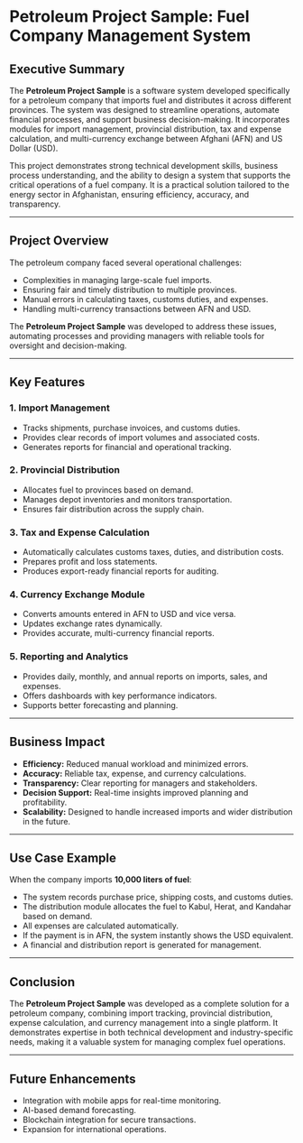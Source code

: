 # Petroleum Project Sample: Fuel Company Management System

## Executive Summary

The **Petroleum Project Sample** is a software system developed specifically for a petroleum company that imports fuel and distributes it across different provinces. The system was designed to streamline operations, automate financial processes, and support business decision-making. It incorporates modules for import management, provincial distribution, tax and expense calculation, and multi-currency exchange between Afghani (AFN) and US Dollar (USD).

This project demonstrates strong technical development skills, business process understanding, and the ability to design a system that supports the critical operations of a fuel company. It is a practical solution tailored to the energy sector in Afghanistan, ensuring efficiency, accuracy, and transparency.

---

## Project Overview

The petroleum company faced several operational challenges:

* Complexities in managing large-scale fuel imports.
* Ensuring fair and timely distribution to multiple provinces.
* Manual errors in calculating taxes, customs duties, and expenses.
* Handling multi-currency transactions between AFN and USD.

The **Petroleum Project Sample** was developed to address these issues, automating processes and providing managers with reliable tools for oversight and decision-making.

---

## Key Features

### 1. Import Management

* Tracks shipments, purchase invoices, and customs duties.
* Provides clear records of import volumes and associated costs.
* Generates reports for financial and operational tracking.

### 2. Provincial Distribution

* Allocates fuel to provinces based on demand.
* Manages depot inventories and monitors transportation.
* Ensures fair distribution across the supply chain.

### 3. Tax and Expense Calculation

* Automatically calculates customs taxes, duties, and distribution costs.
* Prepares profit and loss statements.
* Produces export-ready financial reports for auditing.

### 4. Currency Exchange Module

* Converts amounts entered in AFN to USD and vice versa.
* Updates exchange rates dynamically.
* Provides accurate, multi-currency financial reports.

### 5. Reporting and Analytics

* Provides daily, monthly, and annual reports on imports, sales, and expenses.
* Offers dashboards with key performance indicators.
* Supports better forecasting and planning.

---

## Business Impact

* **Efficiency:** Reduced manual workload and minimized errors.
* **Accuracy:** Reliable tax, expense, and currency calculations.
* **Transparency:** Clear reporting for managers and stakeholders.
* **Decision Support:** Real-time insights improved planning and profitability.
* **Scalability:** Designed to handle increased imports and wider distribution in the future.

---

## Use Case Example

When the company imports **10,000 liters of fuel**:

* The system records purchase price, shipping costs, and customs duties.
* The distribution module allocates the fuel to Kabul, Herat, and Kandahar based on demand.
* All expenses are calculated automatically.
* If the payment is in AFN, the system instantly shows the USD equivalent.
* A financial and distribution report is generated for management.

---

## Conclusion

The **Petroleum Project Sample** was developed as a complete solution for a petroleum company, combining import tracking, provincial distribution, expense calculation, and currency management into a single platform. It demonstrates expertise in both technical development and industry-specific needs, making it a valuable system for managing complex fuel operations.

---

## Future Enhancements

* Integration with mobile apps for real-time monitoring.
* AI-based demand forecasting.
* Blockchain integration for secure transactions.
* Expansion for international operations.
